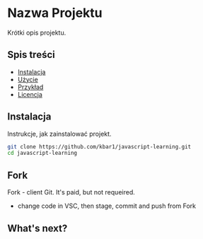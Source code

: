 # Nazwa Projektu

Krótki opis projektu.

## Spis treści
- [Instalacja](#instalacja)
- [Użycie](#użycie)
- [Przykład](#przykład)
- [Licencja](#licencja)

## Instalacja

Instrukcje, jak zainstalować projekt.

```bash
git clone https://github.com/kbar1/javascript-learning.git
cd javascript-learning
```


## Fork 
Fork - client Git. It's paid, but not requeired.
- change code in VSC, then stage, commit and push from Fork

## What's next?
